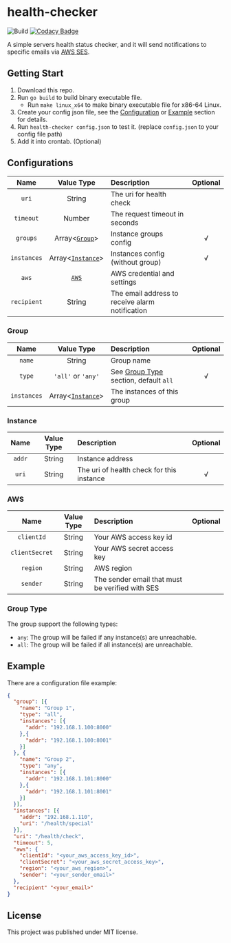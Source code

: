 # health-checker

![Build](https://github.com/ghosind/health-checker/workflows/Build/badge.svg)
[![Codacy Badge](https://app.codacy.com/project/badge/Grade/eadcb3537da04e8c9ea2f7cbdd8b49c0)](https://www.codacy.com/gh/ghosind/health-checker/dashboard?utm_source=github.com&amp;utm_medium=referral&amp;utm_content=ghosind/health-checker&amp;utm_campaign=Badge_Grade)

A simple servers health status checker, and it will send notifications to specific emails via [AWS SES](https://aws.amazon.com/cn/ses/).

## Getting Start

1. Download this repo.
2. Run `go build` to build binary executable file.
    - Run `make linux_x64` to make binary executable file for x86-64 Linux.
3. Create your config json file, see the [Configuration](#configuration) or [Example](#example) section for details.
4. Run `health-checker config.json` to test it. (replace `config.json` to your config file path)
5. Add it into crontab. (Optional)

## Configurations

| Name | Value Type | Description | Optional |
|:----:|:----------:|:------------|:--------:|
| `uri` | String | The uri for health check | |
| `timeout` | Number | The request timeout in seconds | |
| `groups` | Array<[`Group`](#group)> | Instance groups config | √ |
| `instances` | Array<[`Instance`](#instance)> | Instances config (without group) | √ |
| `aws` | [`AWS`](#aws) | AWS credential and settings | |
| `recipient` | String | The email address to receive alarm notification | |

### Group

| Name | Value Type | Description | Optional |
|:----:|:----------:|:------------|:--------:|
| `name` | String | Group name | |
| `type` | `'all'` or `'any'` | See [Group Type](#group-type) section, default `all` | √ |
| `instances` | Array<[`Instance`](#instance)> | The instances of this group | |

### Instance

| Name | Value Type | Description | Optional |
|:----:|:----------:|:------------|:--------:|
| `addr` | String | Instance address | |
| `uri` | String | The uri of health check for this instance | √ |

### AWS

| Name | Value Type | Description | Optional |
|:----:|:----------:|:------------|:--------:|
| `clientId` | String | Your AWS access key id | |
| `clientSecret` | String | Your AWS secret access key | |
| `region` | String | AWS region | |
| `sender` | String | The sender email that must be verified with SES | |

### Group Type

The group support the following types:

- `any`: The group will be failed if any instance(s) are unreachable.
- `all`: The group will be failed if all instance(s) are unreachable.

## Example

There are a configuration file example:

```json
{
  "group": [{
    "name": "Group 1",
    "type": "all",
    "instances": [{
      "addr": "192.168.1.100:8000"
    },{
      "addr": "192.168.1.100:8001"
    }]
  }, {
    "name": "Group 2",
    "type": "any",
    "instances": [{
      "addr": "192.168.1.101:8000"
    },{
      "addr": "192.168.1.101:8001"
    }]
  }],
  "instances": [{
    "addr": "192.168.1.110",
    "uri": "/health/special"
  }],
  "uri": "/health/check",
  "timeout": 5,
  "aws": {
    "clientId": "<your_aws_access_key_id>",
    "clientSecret": "<your_aws_secret_access_key>",
    "region": "<your_aws_region>",
    "sender": "<your_sender_email>"
  },
  "recipient" "<your_email>"
}
```

## License

This project was published under MIT license.
